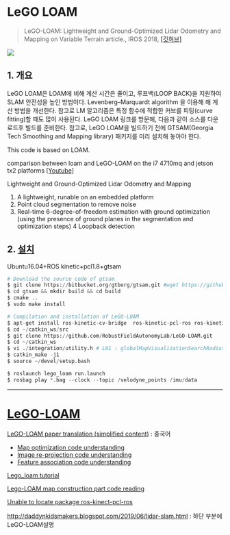 # LeGO LOAM 

> LeGO-LOAM: Lightweight and Ground-Optimized Lidar Odometry and Mapping on Variable Terrain article., IROS 2018, [[깃허브]](https://github.com/RobustFieldAutonomyLab/LeGO-LOAM)

![](https://i.imgur.com/3p4oVYC.png)


## 1. 개요 

LeGO LOAM은 LOAM에 비해 계산 시간은 줄이고, 루프백(LOOP BACK)을 지원하여 SLAM 안전성을 높인 방법이다. Levenberg–Marquardt algorithm 을 이용해 해 계산 방법을 개선한다. 참고로 LM 알고리즘은 특정 함수에 적합한 커브를 피팅(curve fitting)할 때도 많이 사용된다.
LeGO LOAM 링크를 방문해, 다음과 같이 소스를 다운로드후 빌드를 준비한다. 참고로, LeGO LOAM을 빌드하기 전에 GTSAM(Georgia Tech Smoothing and Mapping library) 패키지를 미리 설치해 놓아야 한다.

This code is based on LOAM.

comparison between loam and LeGO-LOAM on the i7 4710mq and jetson tx2 platforms [[Youtube]](https://www.youtube.com/watch?v=O3tz_ftHV48)

Lightweight and Ground-Optimized Lidar Odometry and Mapping
1) A lightweight, runable on an embedded platform 
2) Point cloud segmentation to remove noise 
3) Real-time 6-degree-of-freedom estimation with ground optimization (using the presence of ground planes in the segmentation and optimization steps) 
4 Loopback detection



## 2. [설치](https://blog.csdn.net/qq_36396941/article/details/83513121)



Ubuntu16.04+ROS kinetic+pcl1.8+gtsam


```python 
# Download the source code of gtsam     
$ git clone https://bitbucket.org/gtborg/gtsam.git #wget https://github.com/borglab/gtsam/archive/4.0.0-alpha2.zip
$ cd gtsam && mkdir build && cd build
$ cmake ..
$ sudo make install

# Compilation and installation of LeGO-LOAM
$ apt-get install ros-kinetic-cv-bridge  ros-kinetic-pcl-ros ros-kinetic-tf2-eigen
$ cd ~/catkin_ws/src
$ git clone https://github.com/RobustFieldAutonomyLab/LeGO-LOAM.git
$ cd ~/catkin_ws
$ vi ./integration/utility.h # L91 : globalMapVisualizationSearchRadius 
$ catkin_make -j1
$ source ~/devel/setup.bash
```


```python 
$ roslaunch lego_loam run.launch
$ rosbag play *.bag --clock --topic /velodyne_points /imu/data
```

---




# [LeGO-LOAM](https://github.com.cnpmjs.org/topics/velodyne)

[LeGO-LOAM paper translation (simplified content)](https://wykxwyc.github.io/2019/04/26/LeGO-LOAM-Paper-Traslation-and-Summary/) : 중국어 
- [Map optimization code understanding](https://wykxwyc.github.io/2019/01/21/LeGO-LOAM-code-review-mapOptmization/)
- [Image re-projection code understanding](https://wykxwyc.github.io/2019/01/23/LeGO-LOAM-code-review-imageProjection/)
- [Feature association code understanding](https://wykxwyc.github.io/2019/01/24/LeGO-LOAM-code-review-featureAssociation/)




[Lego_loam tutorial](https://blog.csdn.net/Travis_X/article/details/89374013)


[Lego-LOAM map construction part code reading](https://blog.csdn.net/weixin_43211438/article/details/88898544)




[Unable to locate package ros-kinect-pcl-ros](https://blog.csdn.net/weixin_43211438/article/details/88898544)


http://daddynkidsmakers.blogspot.com/2019/06/lidar-slam.html : 하단 부분에 LeGO-LOAM설명 





